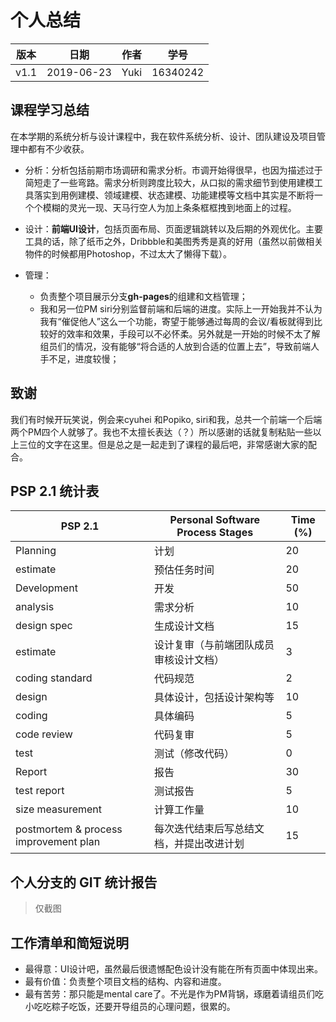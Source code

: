 # 个人总结

| 版本 | 日期       | 作者 | 学号     |
| ---- | ---------- | ---- | -------- |
| v1.1 | 2019-06-23 | Yuki | 16340242 |
## 课程学习总结

在本学期的系统分析与设计课程中，我在软件系统分析、设计、团队建设及项目管理中都有不少收获。

- 分析：分析包括前期市场调研和需求分析。市调开始得很早，也因为描述过于简短走了一些弯路。需求分析则跨度比较大，从口拟的需求细节到使用建模工具落实到用例建模、领域建模、状态建模、功能建模等文档中其实是不断将一个个模糊的灵光一现、天马行空人为加上条条框框拽到地面上的过程。

- 设计：**前端UI设计**，包括页面布局、页面逻辑跳转以及后期的外观优化。主要工具的话，除了纸币之外，Dribbble和美图秀秀是真的好用（虽然以前做相关物件的时候都用Photoshop，不过太大了懒得下载）。

- 管理：
  - 负责整个项目展示分支**gh-pages**的组建和文档管理；
  - 我和另一位PM siri分别监督前端和后端的进度。实际上一开始我并不认为我有“催促他人”这么一个功能，寄望于能够通过每周的会议/看板就得到比较好的效率和效果，手段可以不必怀柔。另外就是一开始的时候不太了解组员们的情况，没有能够“将合适的人放到合适的位置上去”，导致前端人手不足，进度较慢；



## 致谢

我们有时候开玩笑说，例会来cyuhei 和Popiko, siri和我，总共一个前端一个后端两个PM四个人就够了。我也不太擅长表达（？）所以感谢的话就复制粘贴一些以上三位的文字在这里。但是总之是一起走到了课程的最后吧，非常感谢大家的配合。



## PSP 2.1 统计表
| PSP 2.1                               | Personal Software Process Stages         | Time (%) |
| ------------------------------------- | ---------------------------------------- | -------- |
| Planning                              | 计划                                     | 20       |
| estimate                              | 预估任务时间                             | 20       |
| Development                           | 开发                                     | 50       |
| analysis                              | 需求分析                                 | 10       |
| design spec                           | 生成设计文档                             | 15       |
| estimate                              | 设计复审（与前端团队成员审核设计文档）   | 3        |
| coding standard                       | 代码规范                                 | 2        |
| design                                | 具体设计，包括设计架构等                 | 10       |
| coding                                | 具体编码                                 | 5        |
| code review                           | 代码复审                                 | 5        |
| test                                  | 测试（修改代码）                         | 0        |
| Report                                | 报告                                     | 30       |
| test report                           | 测试报告                                 | 5        |
| size measurement                      | 计算工作量                               | 10       |
| postmortem & process improvement plan | 每次迭代结束后写总结文档，并提出改进计划 | 15       |
## 个人分支的 GIT 统计报告

> 仅截图

## 工作清单和简短说明

- 最得意：UI设计吧，虽然最后很遗憾配色设计没有能在所有页面中体现出来。
- 最有价值：负责整个项目文档的结构、内容和进度。
- 最有苦劳：那只能是mental care了。不光是作为PM背锅，琢磨着请组员们吃小吃吃粽子吃饭，还要开导组员的心理问题，很累的。